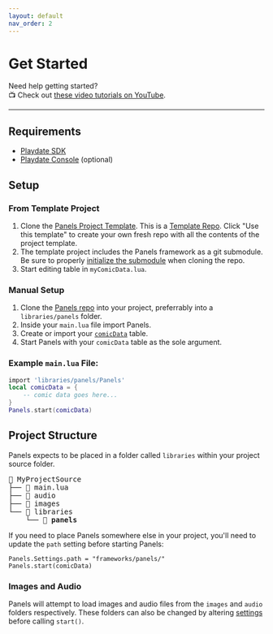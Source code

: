 ```yaml
---
layout: default
nav_order: 2
---
```


# Get Started

Need help getting started?  
📺 Check out [these video tutorials on YouTube](https://www.youtube.com/playlist?list=PLvk_cJkKCihbN4Q61lopDtSQMbx4vNLvv).

---

## Requirements

-   [Playdate SDK](https://play.date/dev/)
-   [Playdate Console](https://shop.play.date) (optional)

## Setup

### From Template Project

1. Clone the [Panels Project Template](https://github.com/cadin/panels-project-template).
   This is a [Template Repo](https://docs.github.com/en/repositories/creating-and-managing-repositories/creating-a-repository-from-a-template). Click "Use this template" to create your own fresh repo with all the contents of the project template.
2. The template project includes the Panels framework as a git submodule. Be sure to properly [initialize the submodule](https://www.w3docs.com/snippets/git/how-to-clone-including-submodules.html) when cloning the repo.
3. Start editing table in `myComicData.lua`.

### Manual Setup

1. Clone the [Panels repo](//github.com/cadin/panels) into your project, preferrably into a `libraries/panels` folder.
2. Inside your `main.lua` file import Panels.
3. Create or import your [`comicData`]({{site.baseurl}}/docs/comic-data) table.
4. Start Panels with your `comicData` table as the sole argument.

### Example `main.lua` File:

```lua
import 'libraries/panels/Panels'
local comicData = {
    -- comic data goes here...
}
Panels.start(comicData)
```

## Project Structure

Panels expects to be placed in a folder called `libraries` within your project source folder.

<pre>
📁 MyProjectSource
├── 📄 main.lua
├── 📁 audio
├── 📁 images
└── 📁 libraries
    └── 📁 <b>panels</b>
</pre>

If you need to place Panels somewhere else in your project, you'll need to update the `path` setting before starting Panels:

```
Panels.Settings.path = "frameworks/panels/"
Panels.start(comicData)
```

### Images and Audio

Panels will attempt to load images and audio files from the `images` and `audio` folders respectively. These folders can also be changed by altering [settings]({{site.baseurl}}/docs/settings) before calling `start()`.

